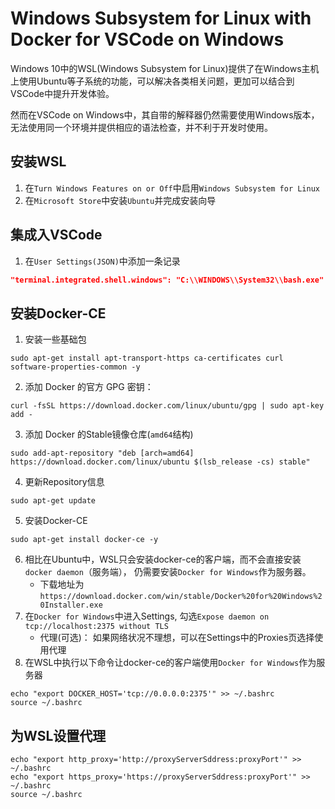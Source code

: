 # Windows Subsystem for Linux with Docker for VSCode on Windows
Windows 10中的WSL(Windows Subsystem for Linux)提供了在Windows主机上使用Ubuntu等子系统的功能，可以解决各类相关问题，更加可以结合到VSCode中提升开发体验。

然而在VSCode on Windows中，其自带的解释器仍然需要使用Windows版本，无法使用同一个环境并提供相应的语法检查，并不利于开发时使用。

## 安装WSL
1. 在`Turn Windows Features on or Off`中启用`Windows Subsystem for Linux`
2. 在`Microsoft Store`中安装`Ubuntu`并完成安装向导

## 集成入VSCode
1. 在`User Settings(JSON)`中添加一条记录
```json
"terminal.integrated.shell.windows": "C:\\WINDOWS\\System32\\bash.exe"
```

## 安装Docker-CE
1. 安装一些基础包
```console
sudo apt-get install apt-transport-https ca-certificates curl software-properties-common -y
```
2. 添加 Docker 的官方 GPG 密钥：
```console
curl -fsSL https://download.docker.com/linux/ubuntu/gpg | sudo apt-key add -
```
3. 添加 Docker 的Stable镜像仓库(`amd64`结构)
```console
sudo add-apt-repository "deb [arch=amd64] https://download.docker.com/linux/ubuntu $(lsb_release -cs) stable"
```
4. 更新Repository信息
```console
sudo apt-get update
```
5. 安装Docker-CE
```console
sudo apt-get install docker-ce -y
```
6. 相比在Ubuntu中，WSL只会安装docker-ce的客户端，而不会直接安装`docker daemon`（服务端）， 仍需要安装`Docker for Windows`作为服务器。
    - 下载地址为`https://download.docker.com/win/stable/Docker%20for%20Windows%20Installer.exe`
7. 在`Docker for Windows`中进入Settings, 勾选`Expose daemon on tcp://localhost:2375 without TLS`
    - 代理(可选)： 如果网络状况不理想，可以在Settings中的Proxies页选择使用代理
8. 在WSL中执行以下命令让docker-ce的客户端使用`Docker for Windows`作为服务器
```console
echo "export DOCKER_HOST='tcp://0.0.0.0:2375'" >> ~/.bashrc
source ~/.bashrc
```

## 为WSL设置代理
```console
echo "export http_proxy='http://proxyServerSddress:proxyPort'" >> ~/.bashrc
echo "export https_proxy='https://proxyServerSddress:proxyPort'" >> ~/.bashrc
source ~/.bashrc
```
